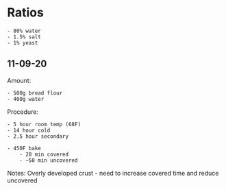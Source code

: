 # Ratios
```
- 80% water
- 1.5% salt
- 1% yeast
```

## 11-09-20
Amount:
```
- 500g bread flour
- 400g water
```

Procedure:
```
- 5 hour room temp (68F)
- 14 hour cold
- 2.5 hour secondary

- 450F bake
    - 20 min covered
    - ~50 min uncovered
```

Notes:
Overly developed crust - need to increase covered time and reduce uncovered
